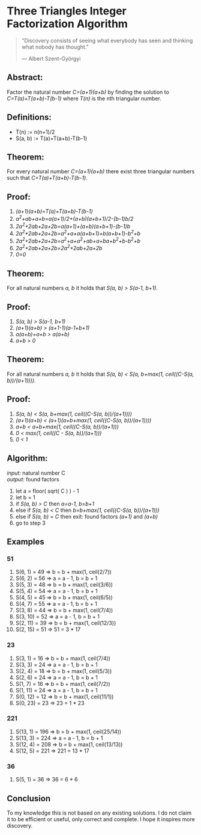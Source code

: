 <h1> Three Triangles Integer Factorization Algorithm </h1>

<blockquote>
    <p>"Discovery consists of seeing what everybody has seen and thinking what nobody has thought."</p>
    <footer>— Albert Szent-Györgyi</footer>
</blockquote>

<h2>Abstract:</h2>
Factor the natural number <em>C=(a+1)(a+b)</em> by finding the solution to <em>C=T(a)+T(a+b)-T(b-1)</em> where <em>T(n)</em> is the nth triangular number.

<h2>Definitions:</h2>
   <ul>
      <li>T(n)</b> := n(n+1)/2</li>
      <li>S(a, b)</b> := T(a)+T(a+b)-T(b-1)</li>
   </ul>

<h2>Theorem:</h2>
For every natural number <em>C=(a+1)(a+b)</em> there exist three triangular numbers such that <em>C=T(a)+T(a+b)-T(b-1)</em>.

<h2>Proof:</h2>
<ol>
<li><em>(a+1)(a+b)=T(a)+T(a+b)-T(b-1)</em></li>
<li><em>a<sup>2</sup>+ab+a+b=a(a+1)/2+(a+b)(a+b+1)/2-(b-1)b/2</em></li>
<li><em>2a<sup>2</sup>+2ab+2a+2b=a(a+1)+(a+b)(a+b+1)-(b-1)b</em></li>
<li><em>2a<sup>2</sup>+2ab+2a+2b=a<sup>2</sup>+a+a(a+b+1)+b(a+b+1)-b<sup>2</sup>+b</em></li>
<li><em>2a<sup>2</sup>+2ab+2a+2b=a<sup>2</sup>+a+a<sup>2</sup>+ab+a+ba+b<sup>2</sup>+b-b<sup>2</sup>+b</em></li>
<li><em>2a<sup>2</sup>+2ab+2a+2b=2a<sup>2</sup>+2ab+2a+2b</em></li>
<li><em>0=0</em></li>
</ol>

<h2>Theorem:</h2>
For all natural numbers <em>a, b</em> it holds that <em>S(a, b) > S(a-1, b+1)</em>.

<h2>Proof:</h2>
<ol>
<li><em>S(a, b) > S(a-1, b+1)</em></li>
<li><em>(a+1)(a+b) > (a+1-1)(a-1+b+1)</em></li>
<li><em>a(a+b)+a+b > a(a+b)</em></li>
<li><em>a+b > 0</em></li>
</ol>

<h2>Theorem:</h2>
For all natural numbers <em>a, b</em> it holds that <em>S(a, b) < S(a, b+max(1, ceil((C-S(a, b))/(a+1))))</em>.

<h2>Proof:</h2>
<ol>
<li><em>S(a, b) < S(a, b+max(1, ceil((C-S(a, b))/(a+1))))</em></li>
<li><em>(a+1)(a+b) < (a+1)(a+b+max(1, ceil((C-S(a, b))/(a+1))))</em></li>
<li><em>a+b < a+b+max(1, ceil((C-S(a, b))/(a+1)))</em></li>
<li><em>0 < max(1, ceil((C - S(a, b))/(a+1)))</em></li>
<li><em>0 < 1</em></li>
</ol>

<h2>Algorithm:</h2>
   <em>input:</em> natural number C 
   <br>
   <em>output:</em> found factors
   <ol>
      <li> let a = floor( sqrt( C ) ) - 1</li>
      <li> let b = 1</li>
      <li> if <em>S(a, b) > C</em> then <em>a=a-1, b=b+1</em></li>
      <li> else if <em>S(a, b) < C</em> then <em>b=b+max(1, ceil((C-S(a, b))/(a+1)))</em></li>
      <li> else if <em>S(a, b) = C</em> then exit: found factors <em>(a+1)</em> and <em>(a+b)</em>
      <li> go to step 3</li>
   </ol>
<h2> Examples </h2>
<h3>51</h3>
<ol> 
<li>S(6, 1) = 49
 => b = b + max(1, ceil(2/7))</li>
<li>S(6, 2) = 56
 => a = a - 1, b = b + 1</li>
<li>S(5, 3) = 48
 => b = b + max(1, ceil(3/6))</li>
<li>S(5, 4) = 54
 => a = a - 1, b = b + 1</li>
<li>S(4, 5) = 45
 => b = b + max(1, ceil(6/5))</li>
<li>S(4, 7) = 55
 => a = a - 1, b = b + 1</li>
<li>S(3, 8) = 44
 => b = b + max(1, ceil(7/4))</li>
<li>S(3, 10) = 52
 => a = a - 1, b = b + 1</li>
<li>S(2, 11) = 39
 => b = b + max(1, ceil(12/3))</li>
<li>S(2, 15) = 51
 => 51 = 3 * 17</li>
</ol>

<h3>23</h3>
<ol>
<li>S(3, 1) = 16
 => b = b + max(1, ceil(7/4))</li>
<li>S(3, 3) = 24
 => a = a - 1, b = b + 1</li>
<li>S(2, 4) = 18
 => b = b + max(1, ceil(5/3))</li>
<li>S(2, 6) = 24
 => a = a - 1, b = b + 1</li>
<li>S(1, 7) = 16
 => b = b + max(1, ceil(7/2))</li>
<li>S(1, 11) = 24
 => a = a - 1, b = b + 1</li>
<li>S(0, 12) = 12
 => b = b + max(1, ceil(11/1))</li>
<li>S(0, 23) = 23
 => 23 = 1 * 23</li>
</ol>

<h3>221</h3>
<ol>
<li>S(13, 1) = 196
 => b = b + max(1, ceil(25/14))</li>
<li>S(13, 3) = 224
 => a = a - 1, b = b + 1</li>
<li>S(12, 4) = 208
 => b = b + max(1, ceil(13/13))</li>
<li>S(12, 5) = 221
 => 221 = 13 * 17</li>
</ol>

<h3>36</h3>
<ol>
<li>S(5, 1) = 36
 => 36 = 6 * 6</li>
</ol>

<h2>Conclusion</h2>
To my knowledge this is not based on any existing solutions. I do not claim it to be efficient or useful, only correct and complete. I hope it inspires more discovery.
